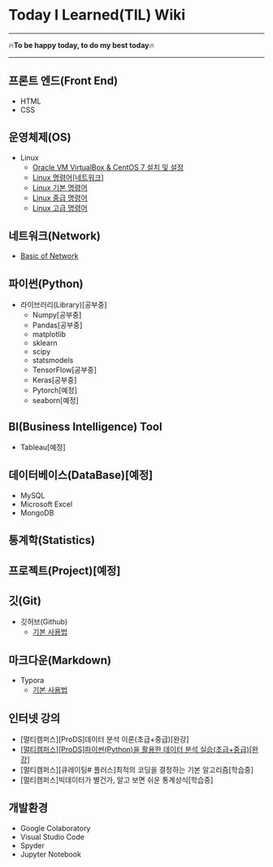 # Today I Learned(TIL) Wiki 
---

🔥**To be happy today, to do my best today**🔥

---



## 프론트 엔드(Front End)
- HTML
- CSS

## 운영체제(OS)
- Linux
  - [Oracle VM VirtualBox & CentOS 7 설치 및 설정](https://github.com/BaeJjangE/TIL/blob/master/Linux/%EA%B0%80%EC%83%81%EB%A8%B8%EC%8B%A0(Oracle%20VM%20VirtualBox)%20%26%20CentOS%207%20%EC%84%A4%EC%B9%98%20%EB%B0%8F%20%EC%84%A4%EC%A0%95.md)
  - [Linux 명령어[네트워크]](https://github.com/BaeJjangE/TIL/blob/master/Linux/Linux%20%EB%AA%85%EB%A0%B9%EC%96%B4%5B%EB%84%A4%ED%8A%B8%EC%9B%8C%ED%81%AC%5D.md)
  - [Linux 기본 명령어](https://github.com/BaeJjangE/TIL/blob/master/Linux/Linux%20%EA%B8%B0%EB%B3%B8%20%EB%AA%85%EB%A0%B9%EC%96%B4.md)
  - [Linux 중급 명령어](https://github.com/BaeJjangE/TIL/blob/master/Linux/Linux%20%EC%A4%91%EA%B8%89%20%EB%AA%85%EB%A0%B9%EC%96%B4.md)
  - [Linux 고급 명령어](https://github.com/BaeJjangE/TIL/blob/master/Linux/Linux%20%EA%B3%A0%EA%B8%89%20%EB%AA%85%EB%A0%B9%EC%96%B4.md)

## 네트워크(Network)
- [Basic of Network](https://github.com/BaeJjangE/TIL/blob/master/Network/Network(%EA%B8%B0%EB%B3%B8).md)

## 파이썬(Python)
- 라이브러리(Library)[공부중]
  - Numpy[공부중]
  - Pandas[공부중]
  - matplotlib
  - sklearn
  - scipy
  - statsmodels
  - TensorFlow[공부중]
  - Keras[공부중]
  - Pytorch[예정]
  - seaborn[예정]
  
## BI(Business Intelligence) Tool
- Tableau[예정]

## 데이터베이스(DataBase)[예정]
- MySQL
- Microsoft Excel
- MongoDB

## 통계학(Statistics)

## 프로젝트(Project)[예정]

## 깃(Git)
- 깃허브(Github)
  - [기본 사용법](https://github.com/BaeJjangE/TIL/blob/master/Git%26Github/Git_Github%20%EA%B8%B0%EB%B3%B8%20%EC%82%AC%EC%9A%A9%EB%B2%95.md)

## 마크다운(Markdown)
- Typora
  - [기본 사용법](https://github.com/BaeJjangE/TIL/blob/master/Markdown/%EB%A7%88%ED%81%AC%EB%8B%A4%EC%9A%B4%20%EA%B8%B0%EB%B3%B8%EC%82%AC%EC%9A%A9%EB%B2%95.md)

## 인터넷 강의
- [멀티캠퍼스][ProDS]데이터 분석 이론(초급+중급)[완강]
- [[멀티캠퍼스][ProDS]파이썬(Python)을 활용한 데이터 분석 실습(초급+중급)[완강]](https://github.com/BaeJjangE/TIL/tree/master/ProDS_practical_training)
- [멀티캠퍼스][큐레이팅# 플러스]최적의 코딩을 결정하는 기본 알고리즘[학습중]
- [멀티캠퍼스]빅데이터가 별건가, 알고 보면 쉬운 통계상식[학습중]

## 개발환경
- Google Colaboratory
- Visual Studio Code
- Spyder
- Jupyter Notebook

